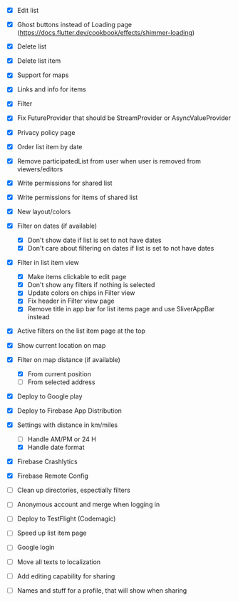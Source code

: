 - [x] Edit list
- [x] Ghost buttons instead of Loading page (https://docs.flutter.dev/cookbook/effects/shimmer-loading)
- [x] Delete list
- [x] Delete list item
- [x] Support for maps
- [x] Links and info for items
- [x] Filter
- [x] Fix FutureProvider that should be StreamProvider or AsyncValueProvider
- [x] Privacy policy page
- [x] Order list item by date
- [x] Remove participatedList from user when user is removed from viewers/editors
- [x] Write permissions for shared list
- [x] Write permissions for items of shared list
- [x] New layout/colors
- [x] Filter on dates (if available)
  - [x] Don't show date if list is set to not have dates
  - [x] Don't care about filtering on dates if list is set to not have dates
- [x] Filter in list item view
  - [x] Make items clickable to edit page
  - [x] Don't show any filters if nothing is selected
  - [x] Update colors on chips in Filter view
  - [x] Fix header in Filter view page
  - [x] Remove title in app bar for list items page and use SliverAppBar instead
- [x] Active filters on the list item page at the top
- [x] Show current location on map
- [x] Filter on map distance (if available)
  - [x] From current position
  - [ ] From selected address
- [x] Deploy to Google play
- [x] Deploy to Firebase App Distribution
- [x] Settings with distance in km/miles
  - [ ] Handle AM/PM or 24 H
  - [x] Handle date format
- [x] Firebase Crashlytics
- [x] Firebase Remote Config
- [ ] Clean up directories, espectially filters
- [ ] Anonymous account and merge when logging in
- [ ] Deploy to TestFlight (Codemagic)
- [ ] Speed up list item page
- [ ] Google login
- [ ] Move all texts to localization
- [ ] Add editing capability for sharing
- [ ] Names and stuff for a profile, that will show when sharing

